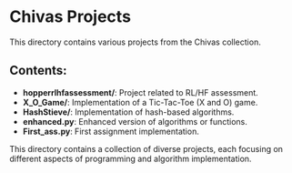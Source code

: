 # Chivas Projects

This directory contains various projects from the Chivas collection.

## Contents:

- **hopperrlhfassessment/**: Project related to RL/HF assessment.
- **X_O_Game/**: Implementation of a Tic-Tac-Toe (X and O) game.
- **HashStieve/**: Implementation of hash-based algorithms.
- **enhanced.py**: Enhanced version of algorithms or functions.
- **First_ass.py**: First assignment implementation.

This directory contains a collection of diverse projects, each focusing on different aspects of programming and algorithm implementation. 